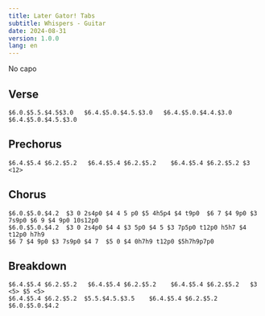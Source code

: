 ```yaml
---
title: Later Gator! Tabs
subtitle: Whispers - Guitar
date: 2024-08-31
version: 1.0.0
lang: en
---
```


No capo

## Verse

```jtab-D-A-E-A-C#-E
$6.0.$5.5.$4.5$3.0   $6.4.$5.0.$4.5.$3.0   $6.4.$5.0.$4.4.$3.0 $6.4.$5.0.$4.5.$3.0
```

## Prechorus

```jtab-D-A-E-A-C#-E
$6.4.$5.4 $6.2.$5.2   $6.4.$5.4 $6.2.$5.2    $6.4.$5.4 $6.2.$5.2 $3    <12>
```

## Chorus

```jtab-D-A-E-A-C#-E
$6.0.$5.0.$4.2  $3 0 2s4p0 $4 4 5 p0 $5 4h5p4 $4 t9p0  $6 7 $4 9p0 $3 7s9p0 $6 9 $4 9p0 10s12p0
$6.0.$5.0.$4.2  $3 0 2s4p0 $4 4 $3 5p0 $4 5 $3 7p5p0 t12p0 h5h7 $4 t12p0 h7h9 
$6 7 $4 9p0 $3 7s9p0 $4 7  $5 0 $4 0h7h9 t12p0 $5h7h9p7p0
```

## Breakdown

```jtab-D-A-E-A-C#-E
$6.4.$5.4 $6.2.$5.2   $6.4.$5.4 $6.2.$5.2    $6.4.$5.4 $6.2.$5.2   $3 <5> $5 <5>
$6.4.$5.4 $6.2.$5.2  $5.5.$4.5.$3.5    $6.4.$5.4 $6.2.$5.2    $6.0.$5.0.$4.2
```
